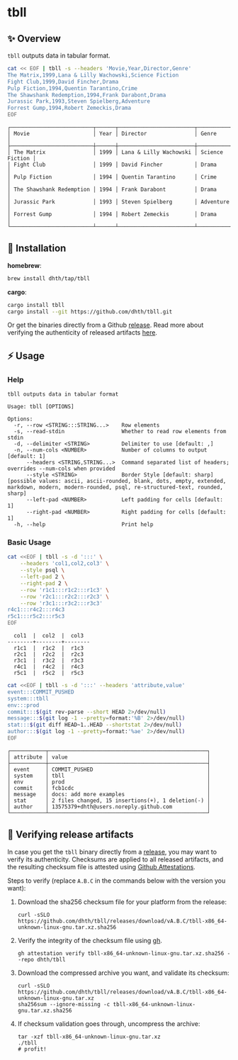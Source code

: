 # tbll

✨ Overview
---

`tbll` outputs data in tabular format.

```bash
cat << EOF | tbll -s --headers 'Movie,Year,Director,Genre'
The Matrix,1999,Lana & Lilly Wachowski,Science Fiction
Fight Club,1999,David Fincher,Drama
Pulp Fiction,1994,Quentin Tarantino,Crime
The Shawshank Redemption,1994,Frank Darabont,Drama
Jurassic Park,1993,Steven Spielberg,Adventure
Forrest Gump,1994,Robert Zemeckis,Drama
EOF
```

```text
┌──────────────────────────┬──────┬────────────────────────┬─────────────────┐
│ Movie                    │ Year │ Director               │ Genre           │
├──────────────────────────┼──────┼────────────────────────┼─────────────────┤
│ The Matrix               │ 1999 │ Lana & Lilly Wachowski │ Science Fiction │
│ Fight Club               │ 1999 │ David Fincher          │ Drama           │
│ Pulp Fiction             │ 1994 │ Quentin Tarantino      │ Crime           │
│ The Shawshank Redemption │ 1994 │ Frank Darabont         │ Drama           │
│ Jurassic Park            │ 1993 │ Steven Spielberg       │ Adventure       │
│ Forrest Gump             │ 1994 │ Robert Zemeckis        │ Drama           │
└──────────────────────────┴──────┴────────────────────────┴─────────────────┘
```

💾 Installation
---

**homebrew**:

```sh
brew install dhth/tap/tbll
```

**cargo**:

```sh
cargo install tbll
cargo install --git https://github.com/dhth/tbll.git
```

Or get the binaries directly from a Github [release][1]. Read more about
verifying the authenticity of released artifacts
[here](#-verifying-release-artifacts).

⚡️ Usage
---

### Help

```text
tbll outputs data in tabular format

Usage: tbll [OPTIONS]

Options:
  -r, --row <STRING:::STRING...>    Row elements
  -s, --read-stdin                  Whether to read row elements from stdin
  -d, --delimiter <STRING>          Delimiter to use [default: ,]
  -n, --num-cols <NUMBER>           Number of columns to output [default: 1]
      --headers <STRING,STRING...>  Command separated list of headers; overrides --num-cols when provided
      --style <STRING>              Border Style [default: sharp] [possible values: ascii, ascii-rounded, blank, dots, empty, extended, markdown, modern, modern-rounded, psql, re-structured-text, rounded, sharp]
      --left-pad <NUMBER>           Left padding for cells [default: 1]
      --right-pad <NUMBER>          Right padding for cells [default: 1]
  -h, --help                        Print help
```

### Basic Usage

```bash
cat <<EOF | tbll -s -d ':::' \
    --headers 'col1,col2,col3' \
    --style psql \
    --left-pad 2 \
    --right-pad 2 \
    --row 'r1c1:::r1c2:::r1c3' \
    --row 'r2c1:::r2c2:::r2c3' \
    --row 'r3c1:::r3c2:::r3c3'
r4c1:::r4c2:::r4c3
r5c1:::r5c2:::r5c3
EOF
```

```text
  col1  |  col2  |  col3
--------+--------+--------
  r1c1  |  r1c2  |  r1c3
  r2c1  |  r2c2  |  r2c3
  r3c1  |  r3c2  |  r3c3
  r4c1  |  r4c2  |  r4c3
  r5c1  |  r5c2  |  r5c3
```

```bash
cat <<EOF | tbll -s -d ':::' --headers 'attribute,value'
event:::COMMIT_PUSHED
system:::tbll
env:::prod
commit:::$(git rev-parse --short HEAD 2>/dev/null)
message:::$(git log -1 --pretty=format:'%B' 2>/dev/null)
stat:::$(git diff HEAD~1..HEAD --shortstat 2>/dev/null)
author:::$(git log -1 --pretty=format:'%ae' 2>/dev/null)
EOF
```

```text
┌───────────┬──────────────────────────────────────────────────┐
│ attribute │ value                                            │
├───────────┼──────────────────────────────────────────────────┤
│ event     │ COMMIT_PUSHED                                    │
│ system    │ tbll                                             │
│ env       │ prod                                             │
│ commit    │ fcb1cdc                                          │
│ message   │ docs: add more examples                          │
│ stat      │ 2 files changed, 15 insertions(+), 1 deletion(-) │
│ author    │ 13575379+dhth@users.noreply.github.com           │
└───────────┴──────────────────────────────────────────────────┘
```

🔐 Verifying release artifacts
---

In case you get the `tbll` binary directly from a [release][1], you may want to
verify its authenticity. Checksums are applied to all released artifacts, and
the resulting checksum file is attested using [Github Attestations][2].

Steps to verify (replace `A.B.C` in the commands below with the version you
want):

1. Download the sha256 checksum file for your platform from the release:

   ```shell
   curl -sSLO https://github.com/dhth/tbll/releases/download/vA.B.C/tbll-x86_64-unknown-linux-gnu.tar.xz.sha256
   ```

2. Verify the integrity of the checksum file using [gh][3].

   ```shell
   gh attestation verify tbll-x86_64-unknown-linux-gnu.tar.xz.sha256 --repo dhth/tbll
   ```

3. Download the compressed archive you want, and validate its checksum:

   ```shell
   curl -sSLO https://github.com/dhth/tbll/releases/download/vA.B.C/tbll-x86_64-unknown-linux-gnu.tar.xz
   sha256sum --ignore-missing -c tbll-x86_64-unknown-linux-gnu.tar.xz.sha256
   ```

3. If checksum validation goes through, uncompress the archive:

   ```shell
   tar -xzf tbll-x86_64-unknown-linux-gnu.tar.xz
   ./tbll
   # profit!
   ```

[1]: https://github.com/dhth/tbll/releases
[2]: https://github.blog/news-insights/product-news/introducing-artifact-attestations-now-in-public-beta/
[3]: https://github.com/cli/cli
